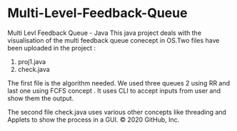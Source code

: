 # Multi-Level-Feedback-Queue
Multi Levl Feedback Queue - Java
This java project deals with the visualisation of the multi feedback queue conecept in OS.Two files have been uploaded in the project :
1. proj1.java
2. check.java

The first file is the algorithm needed. We used three queues 2 using RR and last one using FCFS concept . It uses CLI to accept inputs from user and show them the output.

The second file check.java uses various other concepts like threading  and Applets to show the process in a GUI.
© 2020 GitHub, Inc.
